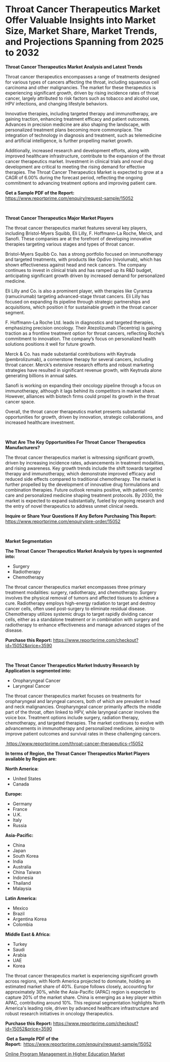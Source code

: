 <p><h1>Throat Cancer Therapeutics Market Offer Valuable Insights into Market Size, Market Share, Market Trends, and Projections Spanning from 2025 to 2032</h1></p><p><strong>Throat Cancer Therapeutics Market Analysis and Latest Trends</strong></p>
<p><p>Throat cancer therapeutics encompasses a range of treatments designed for various types of cancers affecting the throat, including squamous cell carcinoma and other malignancies. The market for these therapeutics is experiencing significant growth, driven by rising incidence rates of throat cancer, largely attributed to risk factors such as tobacco and alcohol use, HPV infections, and changing lifestyle behaviors. </p><p>Innovative therapies, including targeted therapy and immunotherapy, are gaining traction, enhancing treatment efficacy and patient outcomes. Advances in precision medicine are also shaping the landscape, with personalized treatment plans becoming more commonplace. The integration of technology in diagnosis and treatment, such as telemedicine and artificial intelligence, is further propelling market growth.</p><p>Additionally, increased research and development efforts, along with improved healthcare infrastructure, contribute to the expansion of the throat cancer therapeutics market. Investment in clinical trials and novel drug development are critical to meeting the rising demand for effective therapies. The Throat Cancer Therapeutics Market is expected to grow at a CAGR of 6.00% during the forecast period, reflecting the ongoing commitment to advancing treatment options and improving patient care.</p></p>
<p><strong>Get a Sample PDF of the Report:&nbsp;</strong> <a href="https://www.reportprime.com/enquiry/request-sample/15052?utm_campaign=3351&utm_medium=2&utm_source=Github&utm_content=ia&utm_term=20032025&utm_id=throat-cancer-therapeutics">https://www.reportprime.com/enquiry/request-sample/15052</a></p>
<p>&nbsp;</p>
<p><strong>Throat Cancer Therapeutics Major Market Players</strong></p>
<p><p>The throat cancer therapeutics market features several key players, including Bristol-Myers Squibb, Eli Lilly, F. Hoffmann-La Roche, Merck, and Sanofi. These companies are at the forefront of developing innovative therapies targeting various stages and types of throat cancer.</p><p>Bristol-Myers Squibb Co. has a strong portfolio focused on immunotherapy and targeted treatments, with products like Opdivo (nivolumab), which has shown effectiveness against head and neck cancers. The company continues to invest in clinical trials and has ramped up its R&D budget, anticipating significant growth driven by increased demand for personalized medicine.</p><p>Eli Lilly and Co. is also a prominent player, with therapies like Cyramza (ramucirumab) targeting advanced-stage throat cancers. Eli Lilly has focused on expanding its pipeline through strategic partnerships and acquisitions, which position it for sustainable growth in the throat cancer segment.</p><p>F. Hoffmann-La Roche Ltd. leads in diagnostics and targeted therapies, emphasizing precision oncology. Their Atezolizumab (Tecentriq) is gaining traction as a frontline treatment option for throat cancers, reflecting Roche’s commitment to innovation. The company’s focus on personalized health solutions positions it well for future growth.</p><p>Merck & Co. has made substantial contributions with Keytruda (pembrolizumab), a cornerstone therapy for several cancers, including throat cancer. Merck’s extensive research efforts and robust marketing strategies have resulted in significant revenue growth, with Keytruda alone generating billions in annual sales.</p><p>Sanofi is working on expanding their oncology pipeline through a focus on immunotherapy, although it lags behind its competitors in market share. However, alliances with biotech firms could propel its growth in the throat cancer space.</p><p>Overall, the throat cancer therapeutics market presents substantial opportunities for growth, driven by innovation, strategic collaborations, and increased healthcare investment.</p></p>
<p>&nbsp;</p>
<p><strong>What Are The Key Opportunities For Throat Cancer Therapeutics Manufacturers?</strong></p>
<p><p>The throat cancer therapeutics market is witnessing significant growth, driven by increasing incidence rates, advancements in treatment modalities, and rising awareness. Key growth trends include the shift towards targeted therapy and immunotherapy, which demonstrate improved efficacy and reduced side effects compared to traditional chemotherapy. The market is further propelled by the development of innovative drug formulations and combination therapies. Future outlook remains positive, with patient-centric care and personalized medicine shaping treatment protocols. By 2030, the market is expected to expand substantially, fueled by ongoing research and the entry of novel therapeutics to address unmet clinical needs.</p></p>
<p><strong>Inquire or Share Your Questions If Any Before Purchasing This Report:</strong> <a href="https://www.reportprime.com/enquiry/pre-order/15052?utm_campaign=3351&utm_medium=2&utm_source=Github&utm_content=ia&utm_term=20032025&utm_id=throat-cancer-therapeutics">https://www.reportprime.com/enquiry/pre-order/15052</a></p>
<p>&nbsp;</p>
<p><strong>Market Segmentation</strong></p>
<p><strong>The Throat Cancer Therapeutics Market Analysis by types is segmented into:</strong></p>
<p><ul><li>Surgery</li><li>Radiotherapy</li><li>Chemotherapy</li></ul></p>
<p><p>The throat cancer therapeutics market encompasses three primary treatment modalities: surgery, radiotherapy, and chemotherapy. Surgery involves the physical removal of tumors and affected tissues to achieve a cure. Radiotherapy employs high-energy radiation to target and destroy cancer cells, often used post-surgery to eliminate residual disease. Chemotherapy utilizes systemic drugs to target rapidly dividing cancer cells, either as a standalone treatment or in combination with surgery and radiotherapy to enhance effectiveness and manage advanced stages of the disease.</p></p>
<p><strong>Purchase this Report:&nbsp;</strong><a href="https://www.reportprime.com/checkout?id=15052&price=3590&utm_campaign=3351&utm_medium=2&utm_source=Github&utm_content=ia&utm_term=20032025&utm_id=throat-cancer-therapeutics">https://www.reportprime.com/checkout?id=15052&price=3590</a></p>
<p>&nbsp;</p>
<p><strong>The Throat Cancer Therapeutics Market Industry Research by Application is segmented into:</strong></p>
<p><ul><li>Oropharyngeal Cancer</li><li>Laryngeal Cancer</li></ul></p>
<p><p>The throat cancer therapeutics market focuses on treatments for oropharyngeal and laryngeal cancers, both of which are prevalent in head and neck malignancies. Oropharyngeal cancer primarily affects the middle part of the throat, often linked to HPV, while laryngeal cancer involves the voice box. Treatment options include surgery, radiation therapy, chemotherapy, and targeted therapies. The market continues to evolve with advancements in immunotherapy and personalized medicine, aiming to improve patient outcomes and survival rates in these challenging cancers.</p></p>
<p><a href="https://www.reportprime.com/throat-cancer-therapeutics-r15052?utm_campaign=3351&utm_medium=2&utm_source=Github&utm_content=ia&utm_term=20032025&utm_id=throat-cancer-therapeutics">&nbsp;https://www.reportprime.com/throat-cancer-therapeutics-r15052</a></p>
<p><strong>In terms of Region, the Throat Cancer Therapeutics Market Players available by Region are:</strong></p>
<p>
    <p> <strong> North America: </strong>
        <ul>
            <li>United States</li>
            <li>Canada</li>
        </ul>
        </p> 
    <p> <strong> Europe: </strong>
        <ul>
            <li>Germany</li>
            <li>France</li>
            <li>U.K.</li>
            <li>Italy</li>
            <li>Russia</li>
        </ul>
        </p> 
    <p> <strong> Asia-Pacific: </strong>
        <ul>
            <li>China</li>
            <li>Japan</li>
            <li>South Korea</li>
            <li>India</li>
            <li>Australia</li>
            <li>China Taiwan</li>
            <li>Indonesia</li>
            <li>Thailand</li>
            <li>Malaysia</li>
        </ul>
        </p> 
    <p> <strong> Latin America: </strong>
        <ul>
            <li>Mexico</li>
            <li>Brazil</li>
            <li>Argentina Korea</li>
            <li>Colombia</li>
        </ul>
        </p> 
    <p> <strong> Middle East & Africa: </strong>
        <ul>
            <li>Turkey</li>
            <li>Saudi</li>
            <li>Arabia</li>
            <li>UAE</li>
            <li>Korea</li>
        </ul>
    </p>
    </p>
<p><p>The throat cancer therapeutics market is experiencing significant growth across regions, with North America projected to dominate, holding an estimated market share of 40%. Europe follows closely, accounting for approximately 30%, while the Asia-Pacific (APAC) region is expected to capture 20% of the market share. China is emerging as a key player within APAC, contributing around 10%. This regional segmentation highlights North America's leading role, driven by advanced healthcare infrastructure and robust research initiatives in oncology therapeutics.</p></p>
<p><strong>Purchase this Report: </strong><a href="https://www.reportprime.com/checkout?id=15052&price=3590&utm_campaign=3351&utm_medium=2&utm_source=Github&utm_content=ia&utm_term=20032025&utm_id=throat-cancer-therapeutics">https://www.reportprime.com/checkout?id=15052&price=3590</a></p>
<p>&nbsp;<strong>Get a Sample PDF of the Report:&nbsp;&nbsp;</strong><a href="https://www.reportprime.com/enquiry/request-sample/15052?utm_campaign=3351&utm_medium=2&utm_source=Github&utm_content=ia&utm_term=20032025&utm_id=throat-cancer-therapeutics">https://www.reportprime.com/enquiry/request-sample/15052</a></p>
<p><strong></strong></p>
<p><p><a href="https://github.com/semiensamuel72378/Market-Research-Report-List-1/blob/main/online-program-management-in-higher-education-market.md?utm_campaign=3351&utm_medium=2&utm_source=Github&utm_content=ia&utm_term=20032025&utm_id=throat-cancer-therapeutics">Online Program Management in Higher Education Market</a></p></p>